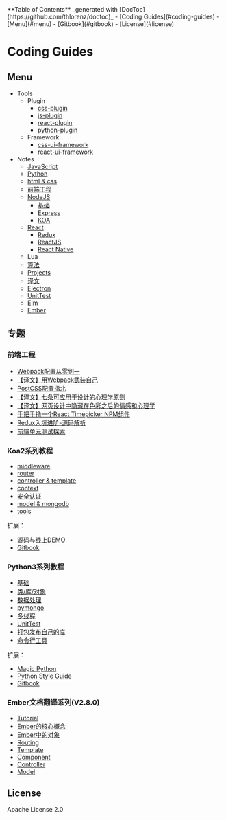 <!-- START doctoc generated TOC please keep comment here to allow auto update --> <!-- DON'T EDIT THIS SECTION, INSTEAD RE-RUN doctoc TO UPDATE --> **Table of Contents** _generated with [DocToc](https://github.com/thlorenz/doctoc)_ - [Coding Guides](#coding-guides) - [Menu](#menu) - [Gitbook](#gitbook) - [License](#license) <!-- END doctoc generated TOC please keep comment here to allow auto update -->

 # Coding Guides

## Menu

- Tools
  - Plugin
    - [css-plugin](./Tools/Plugin/css-plugin.md)
    - [js-plugin](./Tools/Plugin/js-plugin.md)
    - [react-plugin](./Tools/Plugin/react-plugin.md)
    - [python-plugin](./Tools/Plugin/python-plugin.md)
  - Framework
    - [css-ui-framework](./Tools/Framework/css-ui-framework.md)
    - [react-ui-framework](./Tools/Framework/react-ui-framework.md)
- Notes
  - [JavaScript](./Notes/JavaScript)
  - [Python](./Notes/Python)
  - [html & css](./Notes/CSS)
  - [前端工程](./Notes/前端工程)
  - [NodeJS](./Notes/NodeJS)
    - [基础](./Notes/NodeJS/基础)
    - [Express](./Notes/NodeJS/Express)
    - [KOA](./Notes/NodeJS/KOA)
  - [React](./Notes/React)
    - [Redux](./Notes/React/Redux)
    - [ReactJS](./Notes/React/ReactJS)
    - [React Native](./Notes/React/ReactNative)
  - Lua
  - [算法](./Notes/算法)
  - [Projects](./Notes/Projects)
  - [译文](./Notes/译文)
  - [Electron](./Notes/Electron)
  - [UnitTest](./Notes/UnitTest)
  - [Elm](./Notes/Elm)
  - [Ember](./Notes/ember)

## 专题

### 前端工程

- [Webpack配置从零到一](./Notes/%E5%89%8D%E7%AB%AF%E5%B7%A5%E7%A8%8B/Webpack%E9%85%8D%E7%BD%AE%E4%BB%8E%E9%9B%B6%E5%88%B0%E4%B8%80.md)
- [【译文】用Webpack武装自己]()
- [PostCSS配置指北](./Notes/CSS/PostCSS%E9%85%8D%E7%BD%AE%E6%8C%87%E5%8C%97.md)
- [【译文】七条可应用于设计的心理学原则](./Notes/%E8%AF%91%E6%96%87/%E3%80%90%E8%AF%91%E6%96%87%E3%80%91%E4%B8%83%E6%9D%A1%E5%8F%AF%E5%BA%94%E7%94%A8%E4%BA%8E%E8%AE%BE%E8%AE%A1%E7%9A%84%E5%BF%83%E7%90%86%E5%AD%A6%E5%8E%9F%E5%88%99.md)
- [【译文】网页设计中隐藏在色彩之后的情感和心理学](./Notes/%E8%AF%91%E6%96%87/%E3%80%90%E8%AF%91%E6%96%87%E3%80%91%E7%BD%91%E9%A1%B5%E8%AE%BE%E8%AE%A1%E4%B8%AD%E9%9A%90%E8%97%8F%E5%9C%A8%E8%89%B2%E5%BD%A9%E4%B9%8B%E5%90%8E%E7%9A%84%E6%83%85%E6%84%9F%E5%92%8C%E5%BF%83%E7%90%86%E5%AD%A6.md)
- [手把手撸一个React Timepicker NPM组件](./Notes/React/ReactJS/Write%20a%20React%20Timepicker%20Component%20hand%20by%20hand.md)
- [Redux入坑进阶-源码解析](./Notes/React/Redux/Redux%E5%85%A5%E5%9D%91%E8%BF%9B%E9%98%B6-%E6%BA%90%E7%A0%81%E8%A7%A3%E6%9E%90.md)
- [前端单元测试探索](./Notes/UnitTest/%E5%89%8D%E7%AB%AF%E5%8D%95%E5%85%83%E6%B5%8B%E8%AF%95%E6%8E%A2%E7%B4%A2.md)

### Koa2系列教程

- [middleware](./Notes/NodeJS/KOA/learn%20koa2--middleware.md)
- [router](./Notes/NodeJS/KOA/learn%20koa2--router.md)
- [controller & template](./Notes/NodeJS/KOA/learn%20koa2--controller%20%26%20template.md)
- [context](./Notes/NodeJS/KOA/learn%20koa2--context.md)
- [安全认证](./Notes/NodeJS/KOA/learn%20koa2--%E8%AE%A4%E8%AF%81.md)
- [model & mongodb](./Notes/NodeJS/KOA/learn%20koa2--model%20%26%20mongodb.md)
- [tools](./Notes/NodeJS/KOA/learn%20koa2--tools.md)

扩展：

- [源码与线上DEMO](https://github.com/ecmadao/Learn-Koa2)
- [Gitbook](https://ecmadao.gitbooks.io/learn-koa2/content/)

### Python3系列教程

- [基础](./Notes/Python/Python%E5%8F%8A%E5%BA%94%E7%94%A8/Python3%E5%8F%8A%E5%BA%94%E7%94%A81-%E5%9F%BA%E7%A1%80.md)
- [类/库/对象](./Notes/Python/Python%E5%8F%8A%E5%BA%94%E7%94%A8/Python3%E5%8F%8A%E5%BA%94%E7%94%A82-%E7%B1%BB:%E5%BA%93:%E5%AF%B9%E8%B1%A1.md)
- [数据处理](./Notes/Python/Python%E5%8F%8A%E5%BA%94%E7%94%A8/Python3%E5%8F%8A%E5%BA%94%E7%94%A83-%E6%95%B0%E6%8D%AE%E5%A4%84%E7%90%86.md)
- [pymongo](./Notes/Python/Python%E5%8F%8A%E5%BA%94%E7%94%A8/Python3%E5%8F%8A%E5%BA%94%E7%94%A84-pymongo.md)
- [多线程](./Notes/Python/Python%E5%8F%8A%E5%BA%94%E7%94%A8/Python3%E5%8F%8A%E5%BA%94%E7%94%A85-%E5%A4%9A%E7%BA%BF%E7%A8%8B.md)
- [UnitTest](./Notes/Python/Python%E5%8F%8A%E5%BA%94%E7%94%A8/Python3%E5%8F%8A%E5%BA%94%E7%94%A86-UnitTest.md)
- [打包发布自己的库](./Notes/Python/Python%E5%8F%8A%E5%BA%94%E7%94%A8/Python3%E5%8F%8A%E5%BA%94%E7%94%A87-%E6%89%93%E5%8C%85%E5%8F%91%E5%B8%83%E8%87%AA%E5%B7%B1%E7%9A%84%E5%BA%93.md)
- [命令行工具](./Notes/Python/Python%E5%8F%8A%E5%BA%94%E7%94%A8/Python3%E5%8F%8A%E5%BA%94%E7%94%A88-%E5%91%BD%E4%BB%A4%E8%A1%8C%E5%B7%A5%E5%85%B7.md)

扩展：

- [Magic Python](./Notes/Python/Magic%20Python.md)
- [Python Style Guide](./Notes/Python/Python%20Style%20Guide.md)
- [Gitbook](https://ecmadao.gitbooks.io/python3/content/)

### Ember文档翻译系列(V2.8.0)

- [Tutorial](./Notes/ember/ember%E5%88%9D%E6%8E%A2--tutorial.md)
- [Ember的核心概念](./Notes/ember/ember%E5%88%9D%E6%8E%A2--Core%20Concept.md)
- [Ember中的对象](./Notes/ember/Ember%E5%88%9D%E6%8E%A2--Ember%E4%B8%AD%E7%9A%84%E5%AF%B9%E8%B1%A1.md)
- [Routing](./Notes/ember/Ember%E5%88%9D%E6%AD%A5--Routing.md)
- [Template](./master/Notes/ember/Ember%E5%88%9D%E6%AD%A5--Template.md)
- [Component](./Notes/ember/Ember%E5%88%9D%E6%AD%A5--Component.md)
- [Controller](./Notes/ember/Ember%E5%88%9D%E6%AD%A5--Controller.md)
- [Model](./Notes/ember/Ember%E5%88%9D%E6%AD%A5--Model.md)

## License

Apache License 2.0
